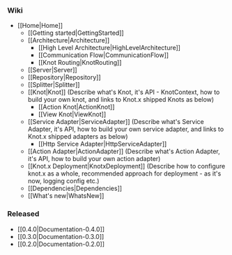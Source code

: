 ### Wiki
* [[Home|Home]]
  * [[Getting started|GettingStarted]]
  * [[Architecture|Architecture]]
    * [[High Level Architecture|HighLevelArchitecture]]
    * [[Communication Flow|CommunicationFlow]]
    * [[Knot Routing|KnotRouting]]
  * [[Server|Server]]
  * [[Repository|Repository]]
  * [[Splitter|Splitter]]
  * [[Knot|Knot]] (Describe what's Knot, it's API - KnotContext, how to build your own knot, and links to Knot.x shipped Knots as below)
    * [[Action Knot|ActionKnot]]
    * [[View Knot|ViewKnot]]
  * [[Service Adapter|ServiceAdapter]] (Describe what's Service Adapter, it's API, how to build your own service adapter, and links to Knot.x shipped adapters as below)
    * [[Http Service Adapter|HttpServiceAdapter]]
  * [[Action Adapter|ActionAdapter]]  (Describe what's Action Adapter, it's API, how to build your own action adapter)
  * [[Knot.x Deployment|KnotxDeployment]] (Describe how to configure knot.x as a whole, recommended approach for deployment - as it's now, logging config etc.)
  * [[Dependencies|Dependencies]]
  * [[What's new|WhatsNew]]

### Released
* [[0.4.0|Documentation-0.4.0]]
* [[0.3.0|Documentation-0.3.0]]
* [[0.2.0|Documentation-0.2.0]]
